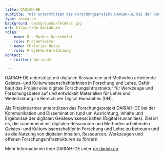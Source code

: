 ```yaml
---
title: DARIAH-DE
subtitle: "Wir unterstützen das Forschungsprojekt DARIAH-DE bei der Kommunikation und Dissemination rund um Ausrichtung, Inhalte und Ergebnisse der digitalen Geisteswissenschaften (Digital Humanities)."
type: research
background: backgrounds/folders.jpg
url: https://de.dariah.eu
roles:
  - name: Dr. Markus Neuschäfer
    role: Projektleiter
  - name: Christian Heise
    role: Projektunterstützung
contact:
  - twitter: dariahde

---
```


DARIAH-DE unterstützt mit digitalen Ressourcen und Methoden arbeitende Geistes- und KulturwissenschaftlerInnen in Forschung und Lehre. Dafür baut das Projekt eine digitale Forschungsinfrastruktur für Werkzeuge und Forschungsdaten auf und entwickelt Materialien für Lehre und Weiterbildung im Bereich der Digital Humanities (DH).

Als Projektpartner unterstützen das Forschungsprojekt DARIAH-DE bei der Kommunikation und Dissemination rund um Ausrichtung, Inhalte und Ergebnisse der digitalen Geisteswissenschaften (Digital Humanities). Ziel ist es, die zunehmend mit digitalen Ressourcen und Methoden arbeitenden Geistes- und Kulturwissenschaftler in Forschung und Lehre zu betreuen und so die Nutzung von digitalen Inhalten, Ressourcen, Werkzeugen und offenen Forschungsinfrastrukturen zu fördern.

Mehr Informationen über DARIAH-DE unter [de.dariah.eu](http://de.dariah.eu)
